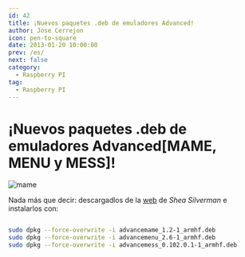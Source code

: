 ```yaml
---
id: 42
title: ¡Nuevos paquetes .deb de emuladores Advanced!
author: Jose Cerrejon
icon: pen-to-square
date: 2013-01-20 10:00:00
prev: /es/
next: false
category:
  - Raspberry PI
tag:
  - Raspberry PI
---
```


# ¡Nuevos paquetes .deb de emuladores Advanced[MAME, MENU y MESS]!

![mame](/images/mame.jpg)

Nada más que decir: descargadlos de la [web](http://blog.sheasilverman.com/2013/01/friday-post-advance-debs/) de *Shea Silverman* e instalarlos con:

```bash

sudo dpkg --force-overwrite -i advancemame_1.2-1_armhf.deb
sudo dpkg --force-overwrite -i advancemenu_2.6-1_armhf.deb
sudo dpkg --force-overwrite -i advancemess_0.102.0.1-1_armhf.deb

```